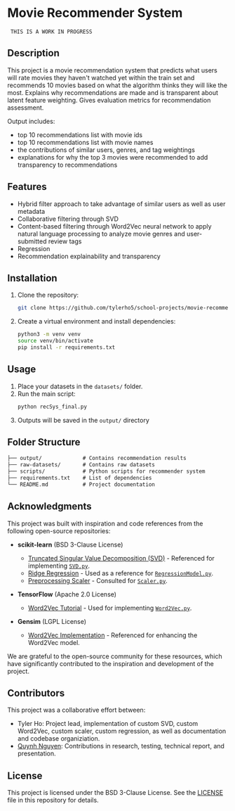 # Movie Recommender System

```
 THIS IS A WORK IN PROGRESS
 ```

## Description
This project is a movie recommendation system that predicts what users will rate movies they haven't watched yet within the train set and recommends 10 movies based on what the algorithm thinks they will like the most. Explains why recommendations are made and is transparent about latent feature weighting. Gives evaluation metrics for recommendation assessment.

Output includes:
- top 10 recommendations list with movie ids
- top 10 recommendations list with movie names
- the contributions of similar users, genres, and tag weightings
- explanations for why the top 3 movies were recommended to add transparency to recommendations

## Features
- Hybrid filter approach to take advantage of similar users as well as user metadata
- Collaborative filtering through SVD
- Content-based filtering through Word2Vec neural network to apply natural language processing to analyze movie genres and user-submitted review tags
- Regression 
- Recommendation explainability and transparency

## Installation
1. Clone the repository:
    ```bash
    git clone https://github.com/tylerho5/school-projects/movie-recommender-system.git
    ```

2. Create a virtual environment and install dependencies:
    ```bash
    python3 -m venv venv
    source venv/bin/activate
    pip install -r requirements.txt
    ```

## Usage
1. Place your datasets in the `datasets/` folder.
2. Run the main script:
    ```bash
    python recSys_final.py
    ```
3. Outputs will be saved in the `output/` directory

## Folder Structure
```markdown
├── output/             # Contains recommendation results
├── raw-datasets/       # Contains raw datasets
├── scripts/            # Python scripts for recommender system
├── requirements.txt    # List of dependencies
└── README.md           # Project documentation
```

## Acknowledgments

This project was built with inspiration and code references from the following open-source repositories:

- **scikit-learn** (BSD 3-Clause License)
  - [Truncated Singular Value Decomposition (SVD)](https://github.com/scikit-learn/scikit-learn/blob/main/sklearn/decomposition/_truncated_svd.py) - Referenced for implementing [`SVD.py`](./scripts/SVD.py).
  - [Ridge Regression](https://github.com/scikit-learn/scikit-learn/blob/main/sklearn/linear_model/_ridge.py) - Used as a reference for [`RegressionModel.py`](./scripts/RegressionModel.py).
  - [Preprocessing Scaler](https://github.com/scikit-learn/scikit-learn/blob/main/sklearn/preprocessing/_data.py) - Consulted for [`Scaler.py`](./scripts/Scaler.py).

- **TensorFlow** (Apache 2.0 License)
  - [Word2Vec Tutorial](https://github.com/tensorflow/text/blob/master/docs/tutorials/word2vec.ipynb) - Used for implementing [`Word2Vec.py`](./scripts/Word2Vec.py).

- **Gensim** (LGPL License)
  - [Word2Vec Implementation](https://github.com/RaRe-Technologies/gensim/blob/develop/gensim/models/word2vec.py) - Referenced for enhancing the Word2Vec model.

We are grateful to the open-source community for these resources, which have significantly contributed to the inspiration and development of the project.

## Contributors

This project was a collaborative effort between:
- Tyler Ho: Project lead, implementation of custom SVD, custom Word2Vec, custom scaler, custom regression, as well as documentation and codebase organiziation.
- [Quynh Nguyen](https://www.linkedin.com/in/quynhnng/): Contributions in research, testing, technical report, and presentation.

## License

This project is licensed under the BSD 3-Clause License. See the [LICENSE](./LICENSE) file in this repository for details.

